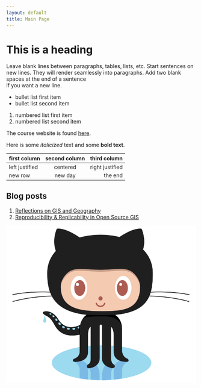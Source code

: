 ```yaml
---
layout: default
title: Main Page
---
```


# This is a heading

Leave blank lines between paragraphs, tables, lists, etc.
Start sentences on new lines.
They will render seamlessly into paragraphs.
Add two blank spaces at the end of a sentence  
if you want a new line.

- bullet list first item
- bullet list second item

1. numbered list first item
1. numbered list second item

The course website is found [here](https://gis4dev.github.io).

Here is some *italicized* text and some **bold text**.


first column | second column | third column
:------------| :-----------: | -----------:
left justified | centered | right justified
new row | new day | the end

## Blog posts

1. [Reflections on GIS and Geography](reflections-gis-geography.md)
2. [Reproducibility & Replicability in Open Source GIS](reproducibility-replicability-osgis.md)

[![GitHub Logo](assets/Octocat.png)](https://github.io)

